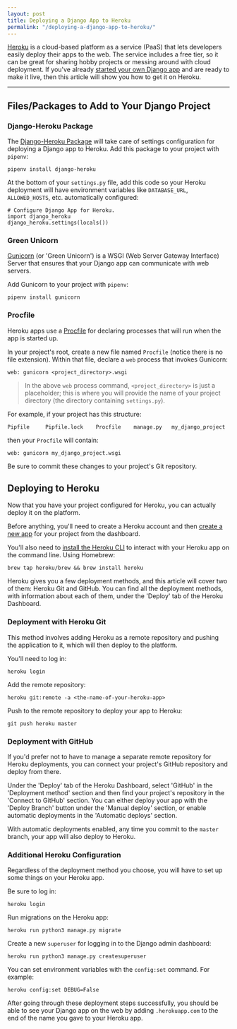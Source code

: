 ```yaml
---
layout: post
title: Deploying a Django App to Heroku
permalink: "/deploying-a-django-app-to-heroku/"
---
```

[Heroku](https://www.heroku.com/platform) is a cloud-based platform as a service (PaaS) that lets developers easily deploy their apps to the web. The service includes a free tier, so it can be great for sharing hobby projects or messing around with cloud deployment. If you've already [started your own Django app](/starting-a-new-django-project/) and are ready to make it live, then this article will show you how to get it on Heroku.

---

## Files/Packages to Add to Your Django Project

### Django-Heroku Package
The [Django-Heroku Package](https://github.com/heroku/django-heroku) will take care of settings configuration for deploying a Django app to Heroku. Add this package to your project with ```pipenv```:  
```
pipenv install django-heroku
```

At the bottom of your ```settings.py``` file, add this code so your Heroku deployment will have environment variables like ```DATABASE_URL```, ```ALLOWED_HOSTS```, etc. automatically configured:  
```
# Configure Django App for Heroku.
import django_heroku
django_heroku.settings(locals())
```

### Green Unicorn
[Gunicorn](https://gunicorn.org/) (or 'Green Unicorn') is a WSGI (Web Server Gateway Interface) Server that ensures that your Django app can communicate with web servers.  

Add Gunicorn to your project with ```pipenv```:  
```
pipenv install gunicorn
```

### Procfile
Heroku apps use a [Procfile](https://devcenter.heroku.com/articles/procfile) for declaring processes that will run when the app is started up.  

In your project's root, create a new file named ```Procfile``` (notice there is no file extension). Within that file, declare a ```web``` process that invokes Gunicorn:
```
web: gunicorn <project_directory>.wsgi
```
> In the above ```web``` process command, ```<project_directory>``` is just a placeholder; this is where you will provide the name of your project directory (the directory containing ```settings.py```).  

For example, if your project has this structure:  
```
Pipfile		Pipfile.lock    Procfile	manage.py	my_django_project
```
then your ```Procfile``` will contain:
```
web: gunicorn my_django_project.wsgi
```

Be sure to commit these changes to your project's Git repository.

## Deploying to Heroku
Now that you have your project configured for Heroku, you can actually deploy it on the platform.

Before anything, you'll need to create a Heroku account and then [create a new app](https://dashboard.heroku.com/new-app) for your project from the dashboard.  

You'll also need to [install the Heroku CLI](https://devcenter.heroku.com/articles/heroku-cli#download-and-install) to interact with your Heroku app on the command line. Using Homebrew:
```
brew tap heroku/brew && brew install heroku
```

Heroku gives you a few deployment methods, and this article will cover two of them: Heroku Git and GitHub. You can find all the deployment methods, with information about each of them, under the 'Deploy' tab of the Heroku Dashboard.

### Deployment with Heroku Git
This method involves adding Heroku as a remote repository and pushing the application to it, which will then deploy to the platform.

You'll need to log in:
```
heroku login
```

Add the remote repository:
```
heroku git:remote -a <the-name-of-your-heroku-app>
```

Push to the remote repository to deploy your app to Heroku:
```
git push heroku master
```

### Deployment with GitHub
If you'd prefer not to have to manage a separate remote repository for Heroku deployments, you can connect your project's GitHub repository and deploy from there.  

Under the 'Deploy' tab of the Heroku Dashboard, select 'GitHub' in the 'Deployment method' section and then find your project's repository in the 'Connect to GitHub' section. You can either deploy your app with the 'Deploy Branch' button under the 'Manual deploy' section, or enable automatic deployments in the 'Automatic deploys' section.

With automatic deployments enabled, any time you commit to the ```master``` branch, your app will also deploy to Heroku.  

### Additional Heroku Configuration
Regardless of the deployment method you choose, you will have to set up some things on your Heroku app.

Be sure to log in:
```
heroku login
```

Run migrations on the Heroku app:
```
heroku run python3 manage.py migrate
```

Create a new ```superuser``` for logging in to the Django admin dashboard:
```
heroku run python3 manage.py createsuperuser
```

You can set environment variables with the ```config:set``` command. For example:
```
heroku config:set DEBUG=False
```

After going through these deployment steps successfully, you should be able to see your Django app on the web by adding ```.herokuapp.com``` to the end of the name you gave to your Heroku app.